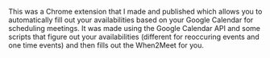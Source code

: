 This was a Chrome extension that I made and published which allows you to automatically fill out your availabilities based on your Google Calendar for scheduling meetings. It was made using the Google Calendar API and some scripts that figure out your availabilities (different for reoccuring events and one time events) and then fills out the When2Meet for you.